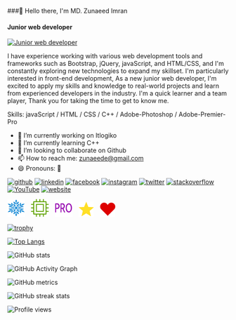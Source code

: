 ###👋 Hello there, I'm MD. Zunaeed Imran
#### Junior web developer

[![Junior web developer](https://scontent.fdac14-1.fna.fbcdn.net/v/t39.30808-6/316257440_3279819445667369_6547872652454419712_n.jpg?_nc_cat=101&ccb=1-7&_nc_sid=e3f864&_nc_ohc=8oeD5p856eUAX9Q-K2_&_nc_ht=scontent.fdac14-1.fna&oh=00_AfB7dRwuyqiLT-BH4RDp2SpUcVjw9pKwCt4PWE0lbY9zBw&oe=64132F58)](https://scontent.frjh3-1.fna.fbcdn.net/v/t39.30808-6/316257440_3279819445667369_6547872652454419712_n.jpg?_nc_cat=101&ccb=1-7&_nc_sid=e3f864&_nc_eui2=AeEz0z23qizWlGxyyPenIQDymT2Zh_jZKVmZPZmH-NkpWSV6FBN3RIemuAYatu_u5O51vE448AocLhUpohfsrgyF&_nc_ohc=UzgbMpPg9rEAX-Mejt7&_nc_ht=scontent.frjh3-1.fna&oh=00_AfBevcjLo4P5HVe5rO3HazYmMtW7tZTiVi9-vZyDtKrNXw&oe=642CE498)


I have experience working with various web development tools and frameworks such as Bootstrap, jQuery, javaScript, and HTML/CSS, and I'm constantly exploring new technologies to expand my skillset. I'm particularly interested in front-end development,
As a new junior web developer, I'm excited to apply my skills and knowledge to real-world projects and learn from experienced developers in the industry. I'm a quick learner and a team player,
Thank you for taking the time to get to know me.

Skills: javaScript / HTML / CSS / C++ / Adobe-Photoshop / Adobe-Premier-Pro

- 🔭 I’m currently working on Itlogiko 
- 🌱 I’m currently learning C++ 
- 👯 I’m looking to collaborate on Github 
- 📫 How to reach me: zunaeede@gmail.com 
- 😄 Pronouns: 🤔 


[<img src='https://cdn.jsdelivr.net/npm/simple-icons@3.0.1/icons/github.svg' alt='github' height='40'>](https://github.com/Zunaeed-Imran)  [<img src='https://cdn.jsdelivr.net/npm/simple-icons@3.0.1/icons/linkedin.svg' alt='linkedin' height='40'>](https://www.linkedin.com/in/md-zunaeed-imran/)  [<img src='https://cdn.jsdelivr.net/npm/simple-icons@3.0.1/icons/facebook.svg' alt='facebook' height='40'>](https://www.facebook.com/zunaeed.emran)  [<img src='https://cdn.jsdelivr.net/npm/simple-icons@3.0.1/icons/instagram.svg' alt='instagram' height='40'>](https://www.instagram.com/imranzunaeed/)  [<img src='https://cdn.jsdelivr.net/npm/simple-icons@3.0.1/icons/twitter.svg' alt='twitter' height='40'>](https://twitter.com/@ZunaeedI)  [<img src='https://cdn.jsdelivr.net/npm/simple-icons@3.0.1/icons/stackoverflow.svg' alt='stackoverflow' height='40'>](https://stackoverflow.com/users/Imran)  [<img src='https://cdn.jsdelivr.net/npm/simple-icons@3.0.1/icons/youtube.svg' alt='YouTube' height='40'>](https://www.youtube.com/channel/@zunaeedimran)  [<img src='https://cdn.jsdelivr.net/npm/simple-icons@3.0.1/icons/icloud.svg' alt='website' height='40'>](https://zunaeedimran142.w3spaces.com/?fbclid=IwAR30d88X4W2U1Viz0hwwO0Fk3l0b_WYe-tdM4ilCjLmXeH_YAtrSxaAoSFk)  

<a href='https://archiveprogram.github.com/'><img src='https://raw.githubusercontent.com/acervenky/animated-github-badges/master/assets/acbadge.gif' width='40' height='40'></a> <a href='https://docs.github.com/en/developers'><img src='https://raw.githubusercontent.com/acervenky/animated-github-badges/master/assets/devbadge.gif' width='40' height='40'></a> <a href='https://github.com/pricing'><img src='https://raw.githubusercontent.com/acervenky/animated-github-badges/master/assets/pro.gif' width='40' height='40'></a> <a href='https://stars.github.com/'><img src='https://raw.githubusercontent.com/acervenky/animated-github-badges/master/assets/starbadge.gif' width='35' height='35'></a> <a href='https://docs.github.com/en/github/supporting-the-open-source-community-with-github-sponsors'><img src='https://raw.githubusercontent.com/acervenky/animated-github-badges/master/assets/sponsorbadge.gif' width='35' height='35'></a> 

[![trophy](https://github-profile-trophy.vercel.app/?username=Zunaeed-Imran)](https://github.com/ryo-ma/github-profile-trophy)

[![Top Langs](https://github-readme-stats.vercel.app/api/top-langs/?username=Zunaeed-Imran)](https://github.com/anuraghazra/github-readme-stats)

![GitHub stats](https://github-readme-stats.vercel.app/api?username=Zunaeed-Imran&show_icons=true&count_private=true)  

![GitHub Activity Graph](https://activity-graph.herokuapp.com/graph?username=Zunaeed-Imran)  

![GitHub metrics](https://metrics.lecoq.io/Zunaeed-Imran)  

![GitHub streak stats](https://streak-stats.demolab.com/?user=Zunaeed-Imran)  

![Profile views](https://gpvc.arturio.dev/Zunaeed-Imran)  
